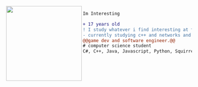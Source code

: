 <img align="left" height="205" src="https://tenor.com/8FdP.gif"/>

```diff
Im Interesting

+ 17 years old
! I study whatever i find interesting at the moment
- currently studying c++ and networks and im also fucking around with cumcord
@@game dev and software engineer.@@
# computer science student
C#, C++, Java, Javascript, Python, Squirrel

```
